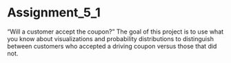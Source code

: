 # Assignment_5_1
“Will a customer accept the coupon?” The goal of this project is to use what you know about visualizations and probability distributions to distinguish between customers who accepted a driving coupon versus those that did not.
